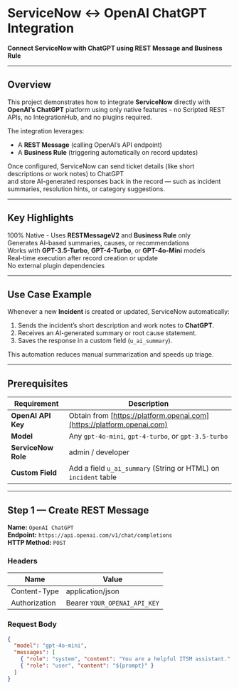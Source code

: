 # ServiceNow ↔ OpenAI ChatGPT Integration  
**Connect ServiceNow with ChatGPT using REST Message and Business Rule**

---

## Overview
This project demonstrates how to integrate **ServiceNow** directly with **OpenAI’s ChatGPT** platform using only native features - 
no Scripted REST APIs, no IntegrationHub, and no plugins required.  

The integration leverages:
- A **REST Message** (calling OpenAI’s API endpoint)  
- A **Business Rule** (triggering automatically on record updates)  

Once configured, ServiceNow can send ticket details (like short descriptions or work notes) to ChatGPT  
and store AI-generated responses back in the record — such as incident summaries, resolution hints, or category suggestions.

---

## Key Highlights

100% Native - Uses **RESTMessageV2** and **Business Rule** only  
Generates AI-based summaries, causes, or recommendations  
Works with **GPT-3.5-Turbo**, **GPT-4-Turbo**, or **GPT-4o-Mini** models  
Real-time execution after record creation or update  
No external plugin dependencies  

---

## Use Case Example
Whenever a new **Incident** is created or updated, ServiceNow automatically:
1. Sends the incident’s short description and work notes to **ChatGPT**.  
2. Receives an AI-generated summary or root cause statement.  
3. Saves the response in a custom field (`u_ai_summary`).  

This automation reduces manual summarization and speeds up triage.

---

## Prerequisites

| Requirement | Description |
|--------------|-------------|
| **OpenAI API Key** | Obtain from [https://platform.openai.com](https://platform.openai.com) |
| **Model** | Any `gpt-4o-mini`, `gpt-4-turbo`, or `gpt-3.5-turbo` |
| **ServiceNow Role** | admin / developer |
| **Custom Field** | Add a field `u_ai_summary` (String or HTML) on `incident` table |

---

## Step 1 — Create REST Message

**Name:** `OpenAI ChatGPT`  
**Endpoint:** `https://api.openai.com/v1/chat/completions`  
**HTTP Method:** `POST`

### Headers
| Name | Value |
|------|--------|
| Content-Type | application/json |
| Authorization | Bearer `YOUR_OPENAI_API_KEY` |

### Request Body
```json
{
  "model": "gpt-4o-mini",
  "messages": [
    { "role": "system", "content": "You are a helpful ITSM assistant." },
    { "role": "user", "content": "${prompt}" }
  ]
}
